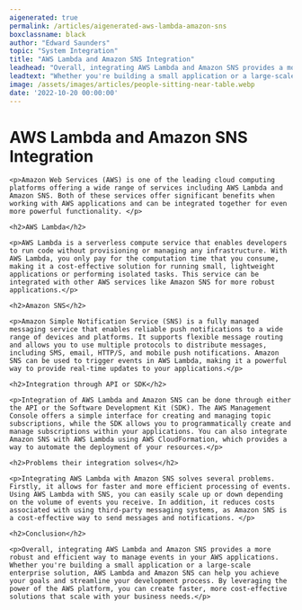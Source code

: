 ```yaml
---
aigenerated: true
permalink: /articles/aigenerated-aws-lambda-amazon-sns
boxclassname: black
author: "Edward Saunders"
topic: "System Integration"
title: "AWS Lambda and Amazon SNS Integration"
leadhead: "Overall, integrating AWS Lambda and Amazon SNS provides a more robust and efficient way to manage events in your AWS applications"
leadtext: "Whether you're building a small application or a large-scale enterprise solution, AWS Lambda and Amazon SNS can help you achieve your goals and streamline your development process. By leveraging the power of the AWS platform, you can create faster, more cost-effective solutions that scale with your business needs."
image: /assets/images/articles/people-sitting-near-table.webp
date: '2022-10-20 00:00:00'
---
```

<div class="arttext">	<h1>AWS Lambda and Amazon SNS Integration</h1>

	<p>Amazon Web Services (AWS) is one of the leading cloud computing platforms offering a wide range of services including AWS Lambda and Amazon SNS. Both of these services offer significant benefits when working with AWS applications and can be integrated together for even more powerful functionality. </p>

	<h2>AWS Lambda</h2>

	<p>AWS Lambda is a serverless compute service that enables developers to run code without provisioning or managing any infrastructure. With AWS Lambda, you only pay for the computation time that you consume, making it a cost-effective solution for running small, lightweight applications or performing isolated tasks. This service can be integrated with other AWS services like Amazon SNS for more robust applications.</p>

	<h2>Amazon SNS</h2>

	<p>Amazon Simple Notification Service (SNS) is a fully managed messaging service that enables reliable push notifications to a wide range of devices and platforms. It supports flexible message routing and allows you to use multiple protocols to distribute messages, including SMS, email, HTTP/S, and mobile push notifications. Amazon SNS can be used to trigger events in AWS Lambda, making it a powerful way to provide real-time updates to your applications.</p>

	<h2>Integration through API or SDK</h2>

	<p>Integration of AWS Lambda and Amazon SNS can be done through either the API or the Software Development Kit (SDK). The AWS Management Console offers a simple interface for creating and managing topic subscriptions, while the SDK allows you to programmatically create and manage subscriptions within your applications. You can also integrate Amazon SNS with AWS Lambda using AWS CloudFormation, which provides a way to automate the deployment of your resources.</p>

	<h2>Problems their integration solves</h2>

	<p>Integrating AWS Lambda with Amazon SNS solves several problems. Firstly, it allows for faster and more efficient processing of events. Using AWS Lambda with SNS, you can easily scale up or down depending on the volume of events you receive. In addition, it reduces costs associated with using third-party messaging systems, as Amazon SNS is a cost-effective way to send messages and notifications. </p>

	<h2>Conclusion</h2> 

	<p>Overall, integrating AWS Lambda and Amazon SNS provides a more robust and efficient way to manage events in your AWS applications. Whether you're building a small application or a large-scale enterprise solution, AWS Lambda and Amazon SNS can help you achieve your goals and streamline your development process. By leveraging the power of the AWS platform, you can create faster, more cost-effective solutions that scale with your business needs.</p>
</div>